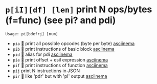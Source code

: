 <!-- TITLE: pi -->

#  `p[iI][df] [len]` print N ops/bytes (f=func) (see pi? and pdi)


```text
Usage: pi[bdefrj] [num]
```


- `pia` 🚀 print all possible opcodes (byte per byte) [asciinema](https://asciinema.org/a/LXf02YOu2nHPgE5yKn46GAnNS)
- `pib` 🚀 print instructions of basic block [asciinema](https://asciinema.org/a/rIacBiCfqKEr1rghxwOQrOYNW)
- `pid` 🚀 alias for pdi [asciinema](https://asciinema.org/a/wgznNMRxGAGg7bnjv3cQ85STF)
- `pie` 🚀 print offset + esil expression [asciinema](https://asciinema.org/a/mUrgmpuoGrHWlMx5tmOBpJIho)
- `pif` 🚀 print instructions of function [asciinema](https://asciinema.org/a/jEysIMlE4h9JwZoF8ZJB6P96X)
- `pij` print N instructions in JSON
- `pir` 🚀 like 'pdr' but with 'pI' output [asciinema](https://asciinema.org/a/RlZ2xhGKwf4TeqCHRaT5RpB17)

<p hidden>pia pib pid pie pif pij pir</p>
